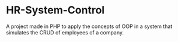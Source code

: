 # HR-System-Control
A project made in PHP to apply the concepts of OOP in a system that simulates the CRUD of employees of a company.
